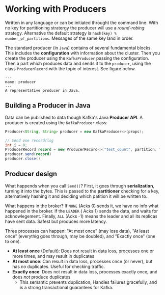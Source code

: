 # Working with Producers


Written in any language or can be initiated throught the command line. With no key for partitioning stratergy the
producer will use a *round-robing* strategy. Alternative the default strategy is `hash(key) % number_of_partitions`.
Messages of the same key land in order.

The standard producer (in `Java`) contains of several fundamental blocks. This includes the **configuration** with
information about the cluster. Then you create the producer using the `KafkaProducer` passing the configuration. Then a
part which produces data and sends it to the `producer`, using the class `ProducerRecord` with the topic of interest.
See figure below.

```{figure} figures/producer-java.png
---
name: producer
---
A representative producer in Java.
```

## Building a Producer in Java

Data can be published to data though Kafka's Java **Producer API**. A producer is created using the `KafkaProducer`
class:

```java
Producer<String, String> producer = new KafkaProducer<>(props);

// Send one record/log
int i = 0;
ProducerRecord record = new ProducerRecord<>("test_count", partition, "count",Integer.toString(i));
producer.send(record)
producer.close()
```

## Producer design

What happends when you call `Send()`? First, it goes through **serialization**, turning it into the bytes. This is
passed to the **partitioner** checking for a key, alternatively hashing it and deciding which patition it will be
written to.

What happens in the broker? If `NONE` (Acks 0) sends it, we have no info what happened in the broker. If the `LEADER` (
Acks 1) sends the data, and waits for acknowlegement. Finally, `ALL` (Acks -1) means the leader and all its replicas
have sent data. Safest but produces more latency.

Three processes can happen: "At most once" (may lose data), "At least once" (everythig goes through, may be doubled),
and "Exactly once" (one to one).

- **At least once** (Default): Does not result in data loss, processes one or more times, and may result in duplicates
- **At most once**: Can result in data loss, processes once (or never), but has *no* duplicates. Useful for checking traffic.
- **Exactly once**: Does not result in data loss, processes exactly once, and does *not* produce duplicates
    - This semantic prevents duplication, Handles failures gracefully, and is a strong transactional guarantees for
      Kafka.
